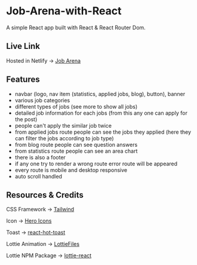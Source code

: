 # Job-Arena-with-React
A simple React app built with React & React Router Dom.

## Live Link
Hosted in Netlify -> [Job Arena](https://deluxe-caramel-89a495.netlify.app)

## Features
* navbar (logo, nav item (statistics, applied jobs, blog), button), banner
* various job categories
* different types of jobs (see more to show all jobs)
* detailed job information for each jobs (from this any one can apply for the post)
* people can't apply the similar job twice
* from applied jobs route people can see the jobs they applied (here they can filter the jobs according to job type)
* from blog route people can see question answers
* from statistics route people can see an area chart
* there is also a footer
* if any one try to render a wrong route error route will be appeared
* every route is mobile and desktop responsive
* auto scroll handled

## Resources & Credits
CSS Framework -> [Tailwind](https://tailwindcss.com/docs/installation)

Icon -> [Hero Icons](https://heroicons.com)

Toast -> [react-hot-toast](https://react-hot-toast.com)

Lottie Animation -> [LottieFiles](https://lottiefiles.com/featured)

Lottie NPM Package -> [lottie-react](https://www.npmjs.com/package/lottie-react)